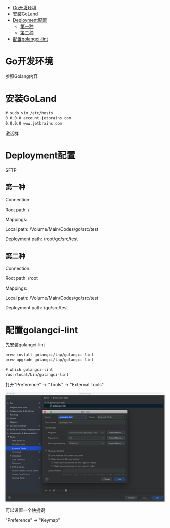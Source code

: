 
<!-- @import "[TOC]" {cmd="toc" depthFrom=1 depthTo=6 orderedList=false} -->

<!-- code_chunk_output -->

- [Go开发环境](#go开发环境)
- [安装GoLand](#安装goland)
- [Deployment配置](#deployment配置)
  - [第一种](#第一种)
  - [第二种](#第二种)
- [配置golangci-lint](#配置golangci-lint)

<!-- /code_chunk_output -->

# Go开发环境

参照Golang内容

# 安装GoLand

```
# sudo vim /etc/hosts
0.0.0.0 account.jetbrains.com
0.0.0.0 www.jetbrains.com
```

激活群

# Deployment配置

SFTP

## 第一种

Connection:

Root path: /

Mappings:

Local path: /Volume/Main/Codes/go/src/test

Deployment path: /root/go/src/test

## 第二种

Connection:

Root path: /root

Mappings:

Local path: /Volume/Main/Codes/go/src/test

Deployment path: /go/src/test

# 配置golangci-lint

先安装golangci-lint

```
brew install golangci/tap/golangci-lint
brew upgrade golangci/tap/golangci-lint
```

```
# which golangci-lint
/usr/local/bin/golangci-lint
```

打开"Preference" → "Tools" → "External Tools"

![2019-11-04-20-03-37.png](./images/2019-11-04-20-03-37.png)

可以设置一个快捷键

"Preference" → "Keymap"